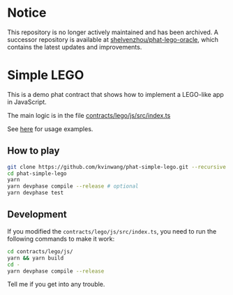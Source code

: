 # Notice
This repository is no longer actively maintained and has been archived. A successor repository is available at [shelvenzhou/phat-lego-oracle](https://github.com/shelvenzhou/phat-lego-oracle), which contains the latest updates and improvements.

# Simple LEGO
This is a demo phat contract that shows how to implement a LEGO-like app in JavaScript.

The main logic is in the file [contracts/lego/js/src/index.ts](contracts/lego/js/src/index.ts)

See [here](tests/legoActions.test.ts#L129) for usage examples.

## How to play

```bash
git clone https://github.com/kvinwang/phat-simple-lego.git --recursive
cd phat-simple-lego
yarn
yarn devphase compile --release # optional
yarn devphase test
```

## Development

If you modified the `contracts/lego/js/src/index.ts`, you need to run the following commands to make it work:

```bash
cd contracts/lego/js/
yarn && yarn build
cd -
yarn devphase compile --release
```

Tell me if you get into any trouble.

